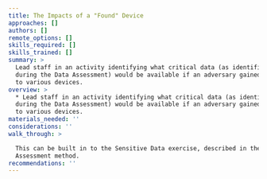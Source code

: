 ```yaml
---
title: The Impacts of a "Found" Device
approaches: []
authors: []
remote_options: []
skills_required: []
skills_trained: []
summary: >
  Lead staff in an activity identifying what critical data (as identified in
  during the Data Assessment) would be available if an adversary gained access
  to various devices.
overview: >
  * Lead staff in an activity identifying what critical data (as identified in
  during the Data Assessment) would be available if an adversary gained access
  to various devices.
materials_needed: ''
considerations: ''
walk_through: >

  This can be built in to the Sensitive Data exercise, described in the Data
  Assessment method.
recommendations: ''
---
```


